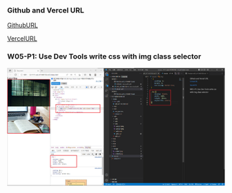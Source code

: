 ### Github and Vercel URL

[GithubURL](https://github.com/daidai-180/1111-web-411440158.git)

[VercelURL](http://1111-web-411440158-uu4v-daidai-180.vercel.app/)

### W05-P1: Use Dev Tools write css with img class selector

![](w05-p1.png)
